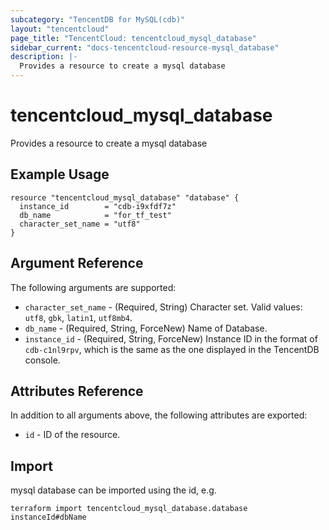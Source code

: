 ```yaml
---
subcategory: "TencentDB for MySQL(cdb)"
layout: "tencentcloud"
page_title: "TencentCloud: tencentcloud_mysql_database"
sidebar_current: "docs-tencentcloud-resource-mysql_database"
description: |-
  Provides a resource to create a mysql database
---
```


# tencentcloud_mysql_database

Provides a resource to create a mysql database

## Example Usage

```hcl
resource "tencentcloud_mysql_database" "database" {
  instance_id        = "cdb-i9xfdf7z"
  db_name            = "for_tf_test"
  character_set_name = "utf8"
}
```

## Argument Reference

The following arguments are supported:

* `character_set_name` - (Required, String) Character set. Valid values:  `utf8`, `gbk`, `latin1`, `utf8mb4`.
* `db_name` - (Required, String, ForceNew) Name of Database.
* `instance_id` - (Required, String, ForceNew) Instance ID in the format of `cdb-c1nl9rpv`,  which is the same as the one displayed in the TencentDB console.

## Attributes Reference

In addition to all arguments above, the following attributes are exported:

* `id` - ID of the resource.



## Import

mysql database can be imported using the id, e.g.

```
terraform import tencentcloud_mysql_database.database instanceId#dbName
```

